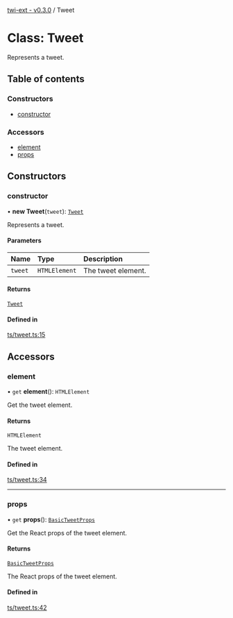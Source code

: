 [twi-ext - v0.3.0](../README.md) / Tweet

# Class: Tweet

Represents a tweet.

## Table of contents

### Constructors

- [constructor](Tweet.md#constructor)

### Accessors

- [element](Tweet.md#element)
- [props](Tweet.md#props)

## Constructors

### constructor

• **new Tweet**(`tweet`): [`Tweet`](Tweet.md)

Represents a tweet.

#### Parameters

| Name | Type | Description |
| :------ | :------ | :------ |
| `tweet` | `HTMLElement` | The tweet element. |

#### Returns

[`Tweet`](Tweet.md)

#### Defined in

[ts/tweet.ts:15](https://github.com/Robot-Inventor/twi-ext/blob/79e5dc460ebc966f3eca7ec34a832a566e0f827b/src/ts/tweet.ts#L15)

## Accessors

### element

• `get` **element**(): `HTMLElement`

Get the tweet element.

#### Returns

`HTMLElement`

The tweet element.

#### Defined in

[ts/tweet.ts:34](https://github.com/Robot-Inventor/twi-ext/blob/79e5dc460ebc966f3eca7ec34a832a566e0f827b/src/ts/tweet.ts#L34)

___

### props

• `get` **props**(): [`BasicTweetProps`](../interfaces/BasicTweetProps.md)

Get the React props of the tweet element.

#### Returns

[`BasicTweetProps`](../interfaces/BasicTweetProps.md)

The React props of the tweet element.

#### Defined in

[ts/tweet.ts:42](https://github.com/Robot-Inventor/twi-ext/blob/79e5dc460ebc966f3eca7ec34a832a566e0f827b/src/ts/tweet.ts#L42)
